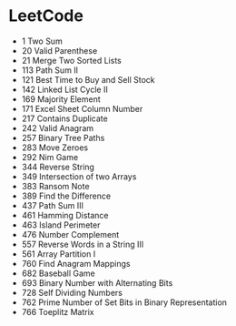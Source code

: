 # LeetCode
* 1 Two Sum
* 20 Valid Parenthese
* 21 Merge Two Sorted Lists
* 113 Path Sum II
* 121 Best Time to Buy and Sell Stock
* 142 Linked List Cycle II
* 169 Majority Element
* 171 Excel Sheet Column Number
* 217 Contains Duplicate
* 242 Valid Anagram
* 257 Binary Tree Paths
* 283 Move Zeroes
* 292 Nim Game 
* 344 Reverse String
* 349 Intersection of two Arrays
* 383 Ransom Note
* 389 Find the Difference
* 437 Path Sum III
* 461 Hamming Distance
* 463 Island Perimeter
* 476 Number Complement
* 557 Reverse Words in a String III
* 561 Array Partition I
* 760 Find Anagram Mappings
* 682 Baseball Game
* 693 Binary Number with Alternating Bits
* 728 Self Dividing Numbers
* 762 Prime Number of Set Bits in Binary Representation
* 766 Toeplitz Matrix


